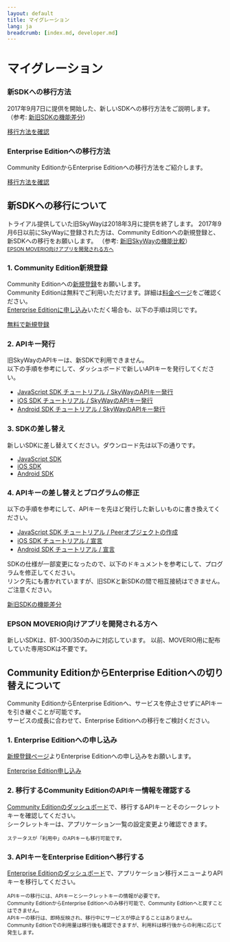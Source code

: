 ```yaml
---
layout: default
title: マイグレーション
lang: ja
breadcrumb: [index.md, developer.md]
---
```


# マイグレーション

<div id="accordion" role="tablist">
  <!-- controller -->
  <div class="row row-for-slim-card">
    <div class="col-lg-6">
      <div class="card">
        <div class="card-body" role="tab" id="headingOne">
          <h3 class="card-title"><span>新SDKへの</span><wbr><span>移行方法</span></h3>
          <p class="card-text">
            2017年9月7日に提供を開始した、新しいSDKへの移行方法をご説明します。
            （参考: <a href="https://github.com/nttcom/skyway-sdk-migration-docs" target="_blank">新旧SDKの機能差分</a>)
          </p>
          <a class="btn btn-outline-primary collapsed" data-toggle="collapse" href="#toECLWebRTC" aria-expanded="true" aria-controls="toECLWebRTC">
            移行方法を確認
          </a>
        </div>
      </div>
    </div>
    <div class="col-lg-6">
      <div class="card">
        <div class="card-body" role="tab" id="headingTwo">
          <h3 class="card-title"><span>Enterprise Edition</span><wbr><span>への</span><wbr><span>移行方法</span></h3>
          <p class="card-text">Community EditionからEnterprise Editionへの移行方法をご紹介します。</p>
          <a class="btn btn-outline-primary collapsed" data-toggle="collapse" href="#toEnterprise" aria-expanded="false" aria-controls="toEnterprise">
            移行方法を確認
          </a>
        </div>
      </div>
    </div>
  </div>

  <!-- content -->
  <div class="card card-borderless">
    <div id="toECLWebRTC" class="collapse" role="tabpanel" aria-labelledby="headingOne" data-parent="#accordion">
      <div class="card-body">
        <h2>新SDKヘの移行について</h2>
        <p>
          トライアル提供していた旧SkyWayは2018年3月に提供を終了します。
          2017年9月6日以前にSkyWayに登録された方は、Community Editionへの新規登録と、新SDKへの移行をお願いします。
          （参考: <a href="https://support.skyway.io/hc/ja/articles/115012186787" target="_blank">新旧SkyWayの機能比較</a>）<br>
          <small class="text-muted"><a href="#moverio">EPSON MOVERIO向けアプリを開発される方へ</a></small>
        </p>
        <h3>1. Community Edition新規登録</h3>
        <p>
          Community Editionヘの<a href="./signup.html">新規登録</a>をお願いします。<br>
          Community Editionは無料でご利用いただけます。詳細は<a href="./pricing.html">料金ページ</a>をご確認ください。<br>
          <a href="./contactus.html">Enterprise Editionに申し込み</a>いただく場合も、以下の手順は同じです。
        </p>
        <p>
          <a href="./signup.html" class="btn btn-outline-primary">無料で新規登録</a>
        </p>
        <h3>2. APIキー発行</h3>
        <p>
          旧SkyWayのAPIキーは、新SDKで利用できません。<br>
          以下の手順を参考にして、ダッシュボードで新しいAPIキーを発行してください。
        </p>
        <ul>
          <li><a href="./js-tutorial.html#skywayのapiキー発行">JavaScript SDK チュートリアル / SkyWayのAPIキー発行</a></li>
          <li><a href="./ios-tutorial.html#skywayのapiキー発行">iOS SDK チュートリアル / SkyWayのAPIキー発行</a></li>
          <li><a href="./android-tutorial.html#skywayのapiキー発行">Android SDK チュートリアル / SkyWayのAPIキー発行</a></li>
        </ul>
        <h3 id="3-SDK差し替え">3. SDKの差し替え</h3>
        <p>
          新しいSDKに差し替えてください。ダウンロード先は以下の通りです。
        </p>
        <ul>
          <li><a href="./js-sdk.html#sdkdownload">JavaScript SDK</a></li>
          <li><a href="./ios-sdk.html#sdkdownload">iOS SDK</a></li>
          <li><a href="./android-sdk.html#sdkdownload">Android SDK</a></li>
        </ul>
        <h3 id="4-APIキー差し替え">4. APIキーの差し替えとプログラムの修正</h3>
        <p>
          以下の手順を参考にして、APIキーを先ほど発行した新しいものに書き換えてください。
        </p>
        <ul>
          <li><a href="./js-tutorial.html#peerオブジェクトの作成">JavaScript SDK チュートリアル / Peerオブジェクトの作成</a></li>
          <li><a href="./ios-tutorial.html#宣言">iOS SDK チュートリアル / 宣言</a></li>
          <li><a href="./android-tutorial.html#宣言">Android SDK チュートリアル / 宣言</a></li>
        </ul>
        <p>
          SDKの仕様が一部変更になったので、以下のドキュメントを参考にして、プログラムを修正してください。<br>
          リンク先にも書かれていますが、旧SDKと新SDKの間で相互接続はできません。ご注意ください。
        </p>
        <p>
          <a href="https://github.com/nttcom/skyway-sdk-migration-docs" target="_blank" class="btn btn-outline-primary">新旧SDKの機能差分</a>
        </p>
        <h3 id="moverio">EPSON MOVERIO向けアプリを開発される方へ</h3>
        <p>
          新しいSDKは、BT-300/350のみに対応しています。
          以前、MOVERIO用に配布していた専用SDKは不要です。
        </p>
      </div>
    </div>
  </div>
  <div class="card card-borderless">
    <div id="toEnterprise" class="collapse" role="tabpanel" aria-labelledby="headingTwo" data-parent="#accordion">
      <div class="card-body">
        <h2>Community EditionからEnterprise Editionへの切り替えについて</h2>
        <p>
          Community EditionからEnterprise Editionへ、サービスを停止させずにAPIキーを引き継ぐことが可能です。<br>
          サービスの成長に合わせて、Enterprise Editionへの移行をご検討ください。
        </p>
        <h3>1. Enterprise Editionへの申し込み</h3>
        <p><a href="./contactus.html">新規登録ページ</a>よりEnterprise Editionへの申し込みをお願いします。</p>
        <a href="./contactus.html" class="btn btn-primary">Enterprise Edition申し込み</a>
        <h3>2. 移行するCommunity EditionのAPIキー情報を確認する</h3>
        <p>
          <a href="https://skyway.io/ds/">Community Editionのダッシュボード</a>で、移行するAPIキーとそのシークレットキーを確認してください。<br>
          シークレットキーは、アプリケーション一覧の設定変更より確認できます。
        </p>
        <small class="text-muted">ステータスが「利用中」のAPIキーも移行可能です。</small>
        <h3>3. APIキーをEnterprise Editionへ移行する</h3>
        <p>
          <a href="https://b-portal.ntt.com/">Enterprise Editionのダッシュボード</a>で、アプリケーション移行メニューよりAPIキーを移行してください。
        </p>
        <small class="text-muted">APIキーの移行には、APIキーとシークレットキーの情報が必要です。<br>
        Community EditionからEnterprise Editionへのみ移行可能で、Community Editionへと戻すことはできません。<br>
        APIキーの移行は、即時反映され、移行中にサービスが停止することはありません。<br>
        Community Editionでの利用量は移行後も確認できますが、利用料は移行後からの利用に応じて発生します。</small>
      </div>
    </div>
  </div>
</div>
